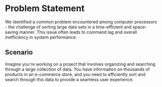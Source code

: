 # **Problem Statement**

We identified a common problem encountered among computer processors - the challenge of sorting large data sets in a time-efficient and space-saving manner. This issue often leads to command lag and overall inefficiency in system performance.

## **Scenario**

Imagine you're working on a project that involves organizing and searching through a large collection of data. You have information on thousands of products in an e-commerce store, and you need to efficiently sort and search through this data to provide a seamless user experience.
